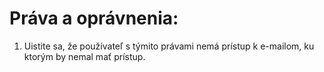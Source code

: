 # Práva a oprávnenia:
1. Uistite sa, že používateľ s týmito právami nemá prístup k e-mailom, ku ktorým by nemal mať prístup.
